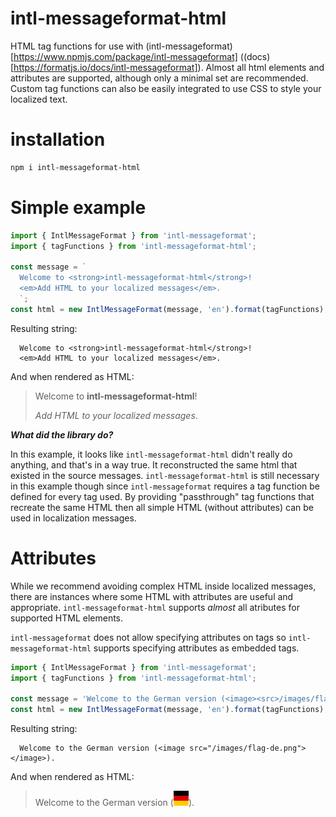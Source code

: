 # intl-messageformat-html

HTML tag functions for use with (intl-messageformat)[https://www.npmjs.com/package/intl-messageformat] ((docs)[https://formatjs.io/docs/intl-messageformat]). Almost all html elements and attributes are supported, although only a minimal set are recommended. Custom tag functions can also be easily integrated to use CSS to style your localized text.

# installation

```bash
npm i intl-messageformat-html
```

# Simple example

```js
import { IntlMessageFormat } from 'intl-messageformat';
import { tagFunctions } from 'intl-messageformat-html';

const message = `
  Welcome to <strong>intl-messageformat-html</strong>!
  <em>Add HTML to your localized messages</em>.
  `;
const html = new IntlMessageFormat(message, 'en').format(tagFunctions);
```

Resulting string:

```text
  Welcome to <strong>intl-messageformat-html</strong>!
  <em>Add HTML to your localized messages</em>.
```

And when rendered as HTML:

> Welcome to **intl-messageformat-html**!
>
> *Add HTML to your localized messages*.

***What did the library do?***

In this example, it looks like `intl-messageformat-html` didn't really do anything, and that's in a way true. It reconstructed the same html that existed in the source messages. `intl-messageformat-html` is still necessary in this example though since `intl-messageformat` requires a tag function be defined for every tag used. By providing "passthrough" tag functions that recreate the same HTML then all simple HTML (without attributes) can be used in localization messages.

# Attributes

While we recommend avoiding complex HTML inside localized messages, there are instances where some HTML with attributes are useful and appropriate. `intl-messageformat-html` supports *almost* all atributes for supported HTML elements.

`intl-messageformat` does not allow specifying attributes on tags so `intl-messageformat-html` supports specifying attributes as embedded tags.

```js
import { IntlMessageFormat } from 'intl-messageformat';
import { tagFunctions } from 'intl-messageformat-html';

const message = 'Welcome to the German version (<image><src>/images/flag-de.png</src></image>).';
const html = new IntlMessageFormat(message, 'en').format(tagFunctions);
```

Resulting string:

```text
  Welcome to the German version (<image src="/images/flag-de.png"></image>).
```

And when rendered as HTML:

> Welcome to the German version (![German Flag](./assets/flag-de.png)).
